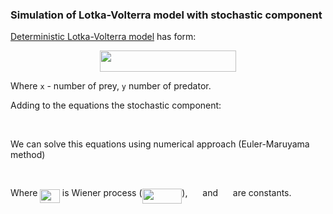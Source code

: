 ### Simulation of Lotka-Volterra model with stochastic component


[Deterministic Lotka-Volterra model](https://en.wikipedia.org/wiki/Lotka%E2%80%93Volterra_equations) has form:

<p align="center"><img src="/tex/2b8a60510c7bcaa616c51f53092b56d8.svg?invert_in_darkmode&sanitize=true" align=middle width=217.3180515pt height=33.81208709999999pt/></p>

Where `x` - number of prey, `y` number of predator.

Adding to the equations the stochastic component:

<p align="center"><img src="/tex/a23aa85317f49822431276122419c907.svg?invert_in_darkmode&sanitize=true" align=middle width=392.40126255pt height=16.438356pt/></p>

We can solve this equations using numerical approach (Euler-Maruyama method)

<p align="center"><img src="/tex/b0c5a76fbdb7bbc5e35838fd1a2974d3.svg?invert_in_darkmode&sanitize=true" align=middle width=643.6270665pt height=16.438356pt/></p>

Where <img src="/tex/8d9b176fd459e329c57782488a188936.svg?invert_in_darkmode&sanitize=true" align=middle width=31.50693314999999pt height=22.465723500000017pt/> is Wiener process (<img src="/tex/9d1ddb149d5ffa2d775cf7abfa2a4ed3.svg?invert_in_darkmode&sanitize=true" align=middle width=63.855150149999986pt height=24.65753399999998pt/>), <img src="/tex/9811b1e861c58c0f72de45f573e7eea4.svg?invert_in_darkmode&sanitize=true" align=middle width=15.94565279999999pt height=14.15524440000002pt/> and <img src="/tex/0318cc8a44e98dfa8db4cd5b6f731ed4.svg?invert_in_darkmode&sanitize=true" align=middle width=15.94565279999999pt height=14.15524440000002pt/> are constants.
